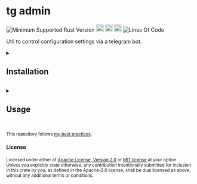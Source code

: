 # tg admin
![Minimum Supported Rust Version](https://img.shields.io/badge/nightly-1.81+-ab6000.svg)
[<img alt="crates.io" src="https://img.shields.io/crates/v/tg_admin.svg?color=fc8d62&logo=rust" height="20" style=flat-square>](https://crates.io/crates/tg_admin)
[<img alt="docs.rs" src="https://img.shields.io/badge/docs.rs-66c2a5?style=for-the-badge&labelColor=555555&logo=docs.rs&style=flat-square" height="20">](https://docs.rs/tg_admin)
[<img alt="build status" src="https://img.shields.io/github/actions/workflow/status/valeratrades/tg_admin/ci.yml?branch=master&style=for-the-badge&style=flat-square" height="20">](https://github.com/valeratrades/tg_admin/actions?query=branch%3Amaster) <!--NB: Won't find it if repo is private-->
![Lines Of Code](https://img.shields.io/badge/LoC-724-lightblue)

Util to control configuration settings via a telegram bot.

<!-- markdownlint-disable -->
<details>
  <summary>
    <h2>Installation<h2>
  </summary>

unimplemented!()
</details>

<details>
  <summary>
    <h2>Usage<h2>
  </summary>

unimplemented!()
</details>
<!-- markdownlint-restore -->


<br>

<sup>
This repository follows <a href="https://github.com/valeratrades/.github/tree/master/best_practices">my best practices</a>.
</sup>

#### License

<sup>
Licensed under either of <a href="LICENSE-APACHE">Apache License, Version
2.0</a> or <a href="LICENSE-MIT">MIT license</a> at your option.
</sup>

<br>

<sub>
Unless you explicitly state otherwise, any contribution intentionally submitted
for inclusion in this crate by you, as defined in the Apache-2.0 license, shall
be dual licensed as above, without any additional terms or conditions.
</sub>
